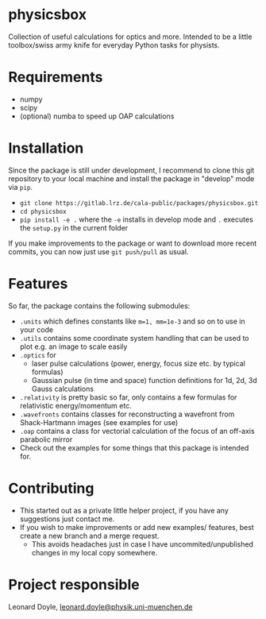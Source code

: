 # physicsbox

Collection of useful calculations for optics and more.
Intended to be a little toolbox/swiss army knife for everyday Python tasks for physists.

# Requirements

* numpy
* scipy
* (optional) numba to speed up OAP calculations

# Installation

Since the package is still under development, I recommend to clone this git
repository to your local machine and install the package in "develop" mode
via `pip`.

* `git clone https://gitlab.lrz.de/cala-public/packages/physicsbox.git`
* `cd physicsbox`
* `pip install -e .` where the `-e` installs in develop mode and `.` executes the `setup.py` in the current folder

If you make improvements to the package or want to download more recent
commits, you can now just use `git push/pull` as usual.

# Features

So far, the package contains the following submodules:
* `.units` which defines constants like `m=1, mm=1e-3` and so on to use in your code
* `.utils` contains some coordinate system handling that can be used to plot e.g. an image to scale easily
* `.optics` for
    * laser pulse calculations (power, energy, focus size etc. by typical formulas)
    * Gaussian pulse (in time and space) function definitions for 1d, 2d, 3d Gauss calculations
* `.relativity` is pretty basic so far, only contains a few formulas for relativistic energy/momentum etc.
* `.wavefronts` contains classes for reconstructing a wavefront from Shack-Hartmann images (see examples for use)
* `.oap` contains a class for vectorial calculation of the focus of an off-axis parabolic mirror
* Check out the examples for some things that this package is intended for.

# Contributing

* This started out as a private little helper project, if you have any suggestions just contact me.
* If you wish to make improvements or add new examples/ features, best create a new branch and a merge request.
    * This avoids headaches just in case I have uncommited/unpublished changes in my local copy somewhere.

# Project responsible

Leonard Doyle, leonard.doyle@physik.uni-muenchen.de
